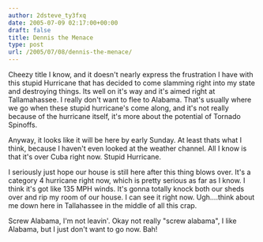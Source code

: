```yaml
---
author: 2dsteve_ty3fxq
date: 2005-07-09 02:17:00+00:00
draft: false
title: Dennis the Menace
type: post
url: /2005/07/08/dennis-the-menace/
---
```


Cheezy title I know, and it doesn't nearly express the frustration I have with this stupid Hurricane that has decided to come slamming right into my state and destroying things. Its well on it's way and it's aimed right at Tallamahassee. I really don't want to flee to Alabama. That's usually where we go when these stupid hurricane's come along, and it's not really because of the hurricane itself, it's more about the potential of Tornado Spinoffs.

Anyway, it looks like it will be here by early Sunday. At least thats what I think, because I haven't even looked at the weather channel. All I know is that it's over Cuba right now. Stupid Hurricane.

I seriously just hope our house is still here after this thing blows over. It's a category 4 hurricane right now, which is pretty serious as far as I know. I think it's got like 135 MPH winds. It's gonna totally knock both our sheds over and rip my room of our house. I can see it right now. Ugh....think about me down here in Tallahassee in the middle of all this crap.

Screw Alabama, I'm not leavin'. Okay not really "screw alabama", I like Alabama, but I just don't want to go now. Bah!
